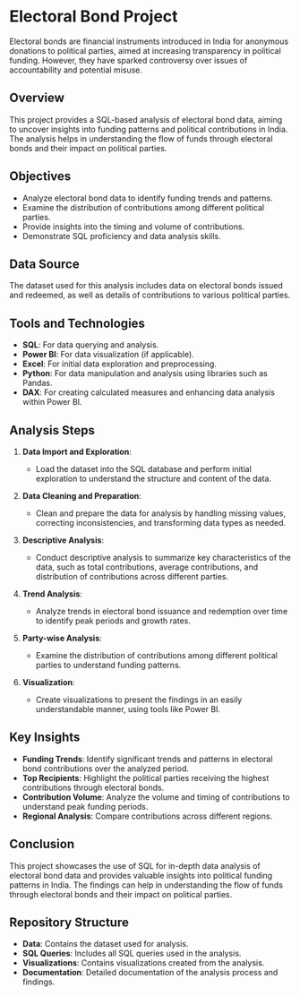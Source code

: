 # **Electoral Bond Project**

Electoral bonds are financial instruments introduced in India for anonymous donations to political parties, aimed at increasing transparency in political funding. However, they have sparked controversy over issues of accountability and potential misuse.

## **Overview**

This project provides a SQL-based analysis of electoral bond data, aiming to uncover insights into funding patterns and political contributions in India. The analysis helps in understanding the flow of funds through electoral bonds and their impact on political parties.

## **Objectives**

- Analyze electoral bond data to identify funding trends and patterns.
- Examine the distribution of contributions among different political parties.
- Provide insights into the timing and volume of contributions.
- Demonstrate SQL proficiency and data analysis skills.

## **Data Source**

The dataset used for this analysis includes data on electoral bonds issued and redeemed, as well as details of contributions to various political parties.

## **Tools and Technologies**

- **SQL**: For data querying and analysis.
- **Power BI**: For data visualization (if applicable).
- **Excel**: For initial data exploration and preprocessing.
- **Python**: For data manipulation and analysis using libraries such as Pandas.
- **DAX**: For creating calculated measures and enhancing data analysis within Power BI.

## **Analysis Steps**

1. **Data Import and Exploration**: 
   - Load the dataset into the SQL database and perform initial exploration to understand the structure and content of the data.

2. **Data Cleaning and Preparation**: 
   - Clean and prepare the data for analysis by handling missing values, correcting inconsistencies, and transforming data types as needed.

3. **Descriptive Analysis**: 
   - Conduct descriptive analysis to summarize key characteristics of the data, such as total contributions, average contributions, and distribution of contributions across different parties.

4. **Trend Analysis**:
   - Analyze trends in electoral bond issuance and redemption over time to identify peak periods and growth rates.

5. **Party-wise Analysis**: 
   - Examine the distribution of contributions among different political parties to understand funding patterns.

6. **Visualization**: 
   - Create visualizations to present the findings in an easily understandable manner, using tools like Power BI.

## **Key Insights**

- **Funding Trends**: Identify significant trends and patterns in electoral bond contributions over the analyzed period.
- **Top Recipients**: Highlight the political parties receiving the highest contributions through electoral bonds.
- **Contribution Volume**: Analyze the volume and timing of contributions to understand peak funding periods.
- **Regional Analysis**: Compare contributions across different regions.

## **Conclusion**

This project showcases the use of SQL for in-depth data analysis of electoral bond data and provides valuable insights into political funding patterns in India. The findings can help in understanding the flow of funds through electoral bonds and their impact on political parties.

## **Repository Structure**

- **Data**: Contains the dataset used for analysis.
- **SQL Queries**: Includes all SQL queries used in the analysis.
- **Visualizations**: Contains visualizations created from the analysis.
- **Documentation**: Detailed documentation of the analysis process and findings.

